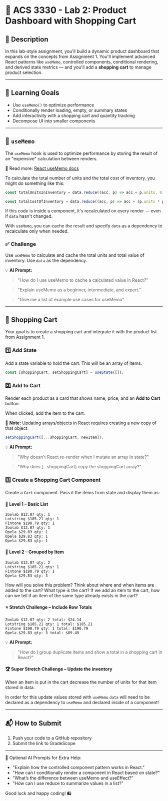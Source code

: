 # 🧩 ACS 3330 - Lab 2: Product Dashboard with Shopping Cart

## 📝 Description
In this lab-style assignment, you'll build a dynamic product dashboard that expands on the concepts from Assignment 1. You'll implement advanced React patterns like `useMemo`, controlled components, conditional rendering, and derived state metrics — and you'll add a **shopping cart** to manage product selection.

---

## 🎯 Learning Goals
- Use `useMemo()` to optimize performance
- Conditionally render loading, empty, or summary states
- Add interactivity with a shopping cart and quantity tracking
- Decompose UI into smaller components

---

## 🧠 `useMemo`
The `useMemo` hook is used to optimize performance by storing the result of an "expensive" calculation between renders.

📖 Read more: [React useMemo docs](https://react.dev/reference/react/useMemo)

To calculate the total number of units and the total cost of inventory, you might do something like this:

```js
const totalUnitsInInventory = data.reduce((acc, p) => acc + p.units, 0);

const totalCostOfInventory = data.reduce((acc, p) => acc + (p.units * p.price), 0);
```

If this code is inside a component, it's recalculated on every render — even if `data` hasn't changed.

With `useMemo`, you can cache the result and specify `data` as a dependency to recalculate only when needed.

### ✅ Challenge
Use `useMemo` to calculate and cache the total units and total value of inventory. Use `data` as the dependency.

💡 **AI Prompt:**
> "How do I use useMemo to cache a calculated value in React?"

> "Explain useMemo as a beginner, intermediate, and expert."

> "Give me a list of example use cases for useMemo"

---

## 🛒 Shopping Cart
Your goal is to create a shopping cart and integrate it with the product list from Assignment 1.

### 1️⃣ Add State
Add a state variable to hold the cart. This will be an array of items.

```js
const [shoppingCart, setShoppingCart] = useState([]);
```

### 2️⃣ Add to Cart
Render each product as a card that shows name, price, and an **Add to Cart** button.

When clicked, add the item to the cart. 

🧩 **Note:** Updating arrays/objects in React requires creating a new copy of that object:
```js
setShoppingCart([...shoppingCart, newItem]);
```

💡 **AI Prompt:**
> "Why doesn't React re-render when I mutate an array in state?"

> "Why does [...shoppingCart] copy the shoppingCart array?"

### 3️⃣ Create a Shopping Cart Component
Create a `Cart` component. Pass it the items from state and display them as:

#### 🦊 Level 1 – Basic List
```
Zoolab $12.07 qty: 1
Lotstring $185.21 qty: 1
Fintone $190.79 qty: 1
Zoolab $12.07 qty: 1
Opela $29.83 qty: 1
Opela $29.83 qty: 1
Opela $29.83 qty: 1
```

#### 🍄 Level 2 – Grouped by Item
```
Zoolab $12.07 qty: 2
Lotstring $185.21 qty: 1
Fintone $190.79 qty: 1
Opela $29.83 qty: 3
```

How will you solve this problem? Think about where and when items are added to the cart? What type is the cart? If we add an item to the cart, how can we tell if an item of the same type already exists in the cart? 

#### ⭐ Stretch Challenge – Include Row Totals
```
Zoolab $12.07 qty: 2 total: $24.14
Lotstring $185.21 qty: 1 total: $185.21
Fintone $190.79 qty: 1 total: $190.79
Opela $29.83 qty: 3 total: $89.49
```

💡 **AI Prompt:**
> "How do I group duplicate items and show a total in a shopping cart in React?"

#### 🏆 Super Stretch Challenge – Update the inventory
When an Item is put in the cart decrease the number of units for that item stored in data. 

In order for this update values stored with `useMemo` `data` will need to be declared as a dependency to `useMemo` and declared inside of a component! 

---

## 📬 How to Submit
1. Push your code to a GitHub repository
2. Submit the link to GradeScope

---

📎 Optional AI Prompts for Extra Help:
- "Explain how the controlled component pattern works in React."
- "How can I conditionally render a component in React based on state?"
- "What’s the difference between useMemo and useEffect?"
- "How can I use reduce to summarize values in a list?"

Good luck and happy coding! 🛍️

